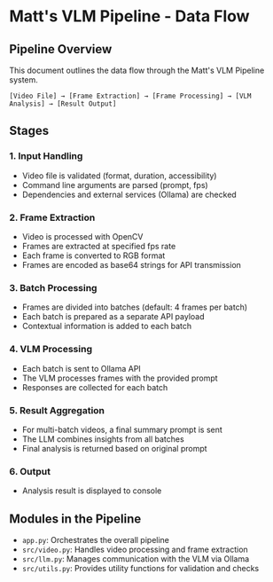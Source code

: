 # Matt's VLM Pipeline - Data Flow

## Pipeline Overview

This document outlines the data flow through the Matt's VLM Pipeline system.

```
[Video File] → [Frame Extraction] → [Frame Processing] → [VLM Analysis] → [Result Output]
```

## Stages

### 1. Input Handling
- Video file is validated (format, duration, accessibility)
- Command line arguments are parsed (prompt, fps)
- Dependencies and external services (Ollama) are checked

### 2. Frame Extraction
- Video is processed with OpenCV
- Frames are extracted at specified fps rate
- Each frame is converted to RGB format
- Frames are encoded as base64 strings for API transmission

### 3. Batch Processing
- Frames are divided into batches (default: 4 frames per batch)
- Each batch is prepared as a separate API payload
- Contextual information is added to each batch

### 4. VLM Processing
- Each batch is sent to Ollama API
- The VLM processes frames with the provided prompt
- Responses are collected for each batch

### 5. Result Aggregation
- For multi-batch videos, a final summary prompt is sent
- The LLM combines insights from all batches
- Final analysis is returned based on original prompt

### 6. Output
- Analysis result is displayed to console

## Modules in the Pipeline

- `app.py`: Orchestrates the overall pipeline
- `src/video.py`: Handles video processing and frame extraction
- `src/llm.py`: Manages communication with the VLM via Ollama
- `src/utils.py`: Provides utility functions for validation and checks 